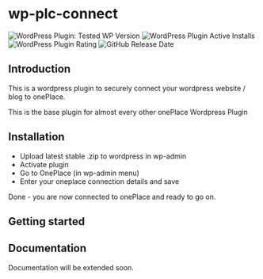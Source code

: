 # wp-plc-connect
![WordPress Plugin: Tested WP Version](https://img.shields.io/wordpress/plugin/tested/wp-plc-connect)
![WordPress Plugin Active Installs](https://img.shields.io/wordpress/plugin/installs/wp-plc-connect)
![WordPress Plugin Rating](https://img.shields.io/wordpress/plugin/rating/wp-plc-connect)
![GitHub Release Date](https://img.shields.io/github/release-date/oneplc/WP_PLC_Connect)

## Introduction

This is a wordpress plugin to securely connect your wordpress website / blog
to onePlace. 

This is the base plugin for almost every other onePlace Wordpress Plugin

## Installation

* Upload latest stable .zip to wordpress in wp-admin
* Activate plugin
* Go to OnePlace (in wp-admin menu)
* Enter your oneplace connection details and save

Done - you are now connected to onePlace and ready to go on.

## Getting started

## Documentation

Documentation will be extended soon.
